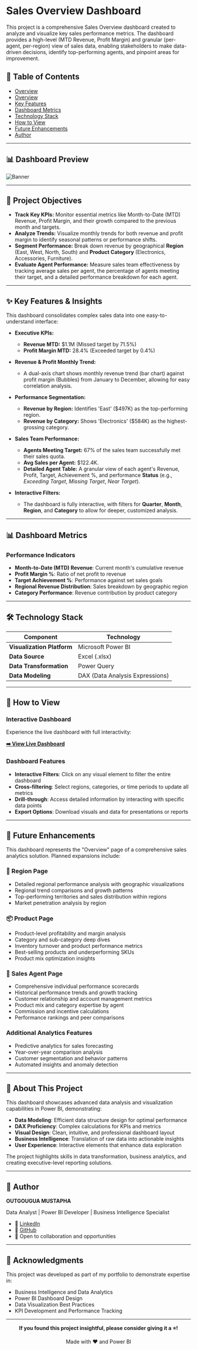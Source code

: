 # Sales Overview Dashboard

This project is a comprehensive Sales Overview dashboard created to analyze and visualize key sales performance metrics. The dashboard provides a high-level (MTD Revenue, Profit Margin) and granular (per-agent, per-region) view of sales data, enabling stakeholders to make data-driven decisions, identify top-performing agents, and pinpoint areas for improvement.

## 📑 Table of Contents

- [Overview](#-dashboard-overview)
- [Overview](#-project-objectives)
- [Key Features](#-key-features--insights)
- [Dashboard Metrics](#-dashboard-metrics)
- [Technology Stack](#-technology-stack)
- [How to View](#-how-to-view)
- [Future Enhancements](#-future-enhancements)
- [Author](#-author)

---

## 📊 Dashboard Preview

![Banner](Image/Overview2.png)

-----

## 🎯 Project Objectives

  * **Track Key KPIs:** Monitor essential metrics like Month-to-Date (MTD) Revenue, Profit Margin, and their growth compared to the previous month and targets.
  * **Analyze Trends:** Visualize monthly trends for both revenue and profit margin to identify seasonal patterns or performance shifts.
  * **Segment Performance:** Break down revenue by geographical **Region** (East, West, North, South) and **Product Category** (Electronics, Accessories, Furniture).
  * **Evaluate Agent Performance:** Measure sales team effectiveness by tracking average sales per agent, the percentage of agents meeting their target, and a detailed performance breakdown for each agent.

-----

## ✨ Key Features & Insights

This dashboard consolidates complex sales data into one easy-to-understand interface:

  * **Executive KPIs:**

      * **Revenue MTD:** $1.1M (Missed target by 71.5%)
      * **Profit Margin MTD:** 28.4% (Exceeded target by 0.4%)

  * **Revenue & Profit Monthly Trend:**

      * A dual-axis chart shows monthly revenue trend (bar chart) against profit margin (Bubbles) from January to December, allowing for easy correlation analysis.

  * **Performance Segmentation:**

      * **Revenue by Region:** Identifies 'East' ($497K) as the top-performing region.
      * **Revenue by Category:** Shows 'Electronics' ($584K) as the highest-grossing category.

  * **Sales Team Performance:**

      * **Agents Meeting Target:** 67% of the sales team successfully met their sales quota.
      * **Avg Sales per Agent:** $122.4K.
      * **Detailed Agent Table:** A granular view of each agent's Revenue, Profit, Target, Achievement %, and performance **Status** (e.g., *Exceeding Target*, *Missing Target*, *Near Target*).

  * **Interactive Filters:**

      * The dashboard is fully interactive, with filters for **Quarter**, **Month**, **Region**, and **Category** to allow for deeper, customized analysis.

-----
## 📊 Dashboard Metrics

### Performance Indicators
- **Month-to-Date (MTD) Revenue**: Current month's cumulative revenue
- **Profit Margin %**: Ratio of net profit to revenue
- **Target Achievement %**: Performance against set sales goals
- **Regional Revenue Distribution**: Sales breakdown by geographic region
- **Category Performance**: Revenue contribution by product category

-----

## 🛠️ Technology Stack

| Component | Technology |
|-----------|------------|
| **Visualization Platform** | Microsoft Power BI |
| **Data Source** | Excel (.xlsx) |
| **Data Transformation** | Power Query |
| **Data Modeling** | DAX (Data Analysis Expressions) |

-----
## 🚀 How to View

### Interactive Dashboard

Experience the live dashboard with full interactivity:

**[➡️ View Live Dashboard](https://app.powerbi.com/view?r=eyJrIjoiMjBmYTFjYWItODI3Yy00YWM2LTljNjItYmNjNjliNzA5MGY4IiwidCI6Ijg0ZDI3MGQyLTBiYzUtNGQ1NS1iZjBhLTI3NGYxYTU3NmNiZiJ9)**

### Dashboard Features
- **Interactive Filters**: Click on any visual element to filter the entire dashboard
- **Cross-filtering**: Select regions, categories, or time periods to update all metrics
- **Drill-through**: Access detailed information by interacting with specific data points
- **Export Options**: Download visuals and data for presentations or reports

-----

## 🔮 Future Enhancements

This dashboard represents the "Overview" page of a comprehensive sales analytics solution. Planned expansions include:

### 📍 Region Page
- Detailed regional performance analysis with geographic visualizations
- Regional trend comparisons and growth patterns
- Top-performing territories and sales distribution within regions
- Market penetration analysis by region

### 📦 Product Page
- Product-level profitability and margin analysis
- Category and sub-category deep dives
- Inventory turnover and product performance metrics
- Best-selling products and underperforming SKUs
- Product mix optimization insights

### 👥 Sales Agent Page
- Comprehensive individual performance scorecards
- Historical performance trends and growth tracking
- Customer relationship and account management metrics
- Product mix and category expertise by agent
- Commission and incentive calculations
- Performance rankings and peer comparisons

### Additional Analytics Features
- Predictive analytics for sales forecasting
- Year-over-year comparison analysis
- Customer segmentation and behavior patterns
- Automated insights and anomaly detection


-----

## 💼 About This Project

This dashboard showcases advanced data analysis and visualization capabilities in Power BI, demonstrating:

- **Data Modeling**: Efficient data structure design for optimal performance
- **DAX Proficiency**: Complex calculations for KPIs and metrics
- **Visual Design**: Clean, intuitive, and professional dashboard layout
- **Business Intelligence**: Translation of raw data into actionable insights
- **User Experience**: Interactive elements that enhance data exploration

The project highlights skills in data transformation, business analytics, and creating executive-level reporting solutions.

---

## 👤 Author

**OUTGOUGUA MUSTAPHA**

Data Analyst | Power BI Developer | Business Intelligence Specialist

- 💼 [LinkedIn](https://www.linkedin.com/in/mustapha-outgougua/)
- 🐙 [GitHub](https://github.com/outgouguamustapha)
- 📧 Open to collaboration and opportunities

---

## 🙏 Acknowledgments

This project was developed as part of my portfolio to demonstrate expertise in:
- Business Intelligence and Data Analytics
- Power BI Dashboard Design
- Data Visualization Best Practices
- KPI Development and Performance Tracking

---

<div align="center">

**If you found this project insightful, please consider giving it a ⭐!**

Made with ❤️ and Power BI

</div>
